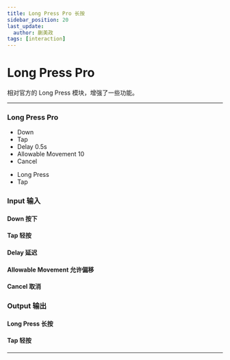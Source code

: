```yaml
---
title: Long Press Pro 长按
sidebar_position: 20
last_update:
  author: 蒯美政
tags: [interaction]
---
```


# Long Press Pro

相对官方的 Long Press 模块，增强了一些功能。

---

<div className="patch-container">
    <div className="patch processor">
        <h3>Long Press Pro</h3>
        <ul className="inputs">
            <li>Down <span className="checkbox-off"></span></li>
            <li>Tap <span className="patch-pulse-preview"><span className="dot"></span></span></li>
            <li>Delay <span>0.5s</span></li>
            <li>Allowable Movement <span>10</span></li>
            <li>Cancel <span className="patch-pulse-preview"><span className="dot"></span></span></li>
        </ul>
        <ul className="outputs">
            <li>Long Press <span className="checkbox-off"></span></li>
            <li>Tap <span className="patch-pulse-preview"><span className="dot"></span></span></li>
        </ul>
    </div>
</div>

<div className="port-descriptions">
<div className="inputs">

### Input 输入

#### Down 按下

#### Tap 轻按

#### Delay 延迟

#### Allowable Movement 允许偏移

#### Cancel 取消

</div>
<div className="outputs">

### Output 输出

#### Long Press 长按

#### Tap 轻按


</div>
</div>


------
